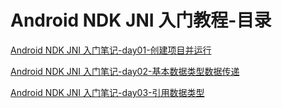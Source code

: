 
# Android NDK JNI 入门教程-目录

[Android NDK JNI 入门笔记-day01-创建项目并运行](https://www.ihubin.com/blog/android-ndk-jni-basic-day01/)

[Android NDK JNI 入门笔记-day02-基本数据类型数据传递](https://www.ihubin.com/blog/android-ndk-jni-basic-day02/)

[Android NDK JNI 入门笔记-day03-引用数据类型](https://www.ihubin.com/blog/android-ndk-jni-basic-day03/)

